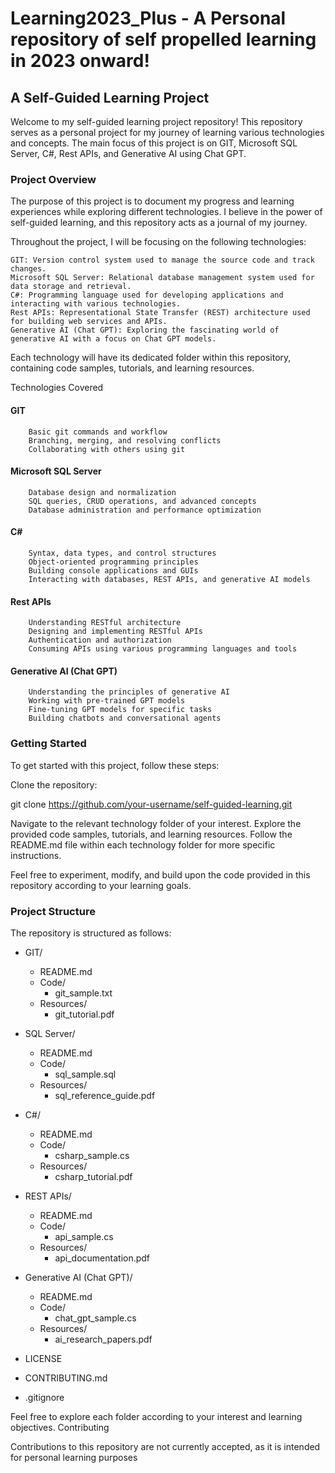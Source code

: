 # Learning2023_Plus - A Personal repository of self propelled learning in 2023 onward!

## A Self-Guided Learning Project

Welcome to my self-guided learning project repository! This repository serves as a personal project for my journey of learning various technologies and concepts. The main focus of this project is on GIT, Microsoft SQL Server, C#, Rest APIs, and Generative AI using Chat GPT.

### Project Overview

The purpose of this project is to document my progress and learning experiences while exploring different technologies. I believe in the power of self-guided learning, and this repository acts as a journal of my journey.

Throughout the project, I will be focusing on the following technologies:

    GIT: Version control system used to manage the source code and track changes.
    Microsoft SQL Server: Relational database management system used for data storage and retrieval.
    C#: Programming language used for developing applications and interacting with various technologies.
    Rest APIs: Representational State Transfer (REST) architecture used for building web services and APIs.
    Generative AI (Chat GPT): Exploring the fascinating world of generative AI with a focus on Chat GPT models.

Each technology will have its dedicated folder within this repository, containing code samples, tutorials, and learning resources.

Technologies Covered

#### GIT
        Basic git commands and workflow
        Branching, merging, and resolving conflicts
        Collaborating with others using git

#### Microsoft SQL Server
        Database design and normalization
        SQL queries, CRUD operations, and advanced concepts
        Database administration and performance optimization

#### C#
        Syntax, data types, and control structures
        Object-oriented programming principles
        Building console applications and GUIs
        Interacting with databases, REST APIs, and generative AI models

#### Rest APIs
        Understanding RESTful architecture
        Designing and implementing RESTful APIs
        Authentication and authorization
        Consuming APIs using various programming languages and tools

#### Generative AI (Chat GPT)
        Understanding the principles of generative AI
        Working with pre-trained GPT models
        Fine-tuning GPT models for specific tasks
        Building chatbots and conversational agents

### Getting Started

To get started with this project, follow these steps:

Clone the repository:

git clone https://github.com/your-username/self-guided-learning.git

Navigate to the relevant technology folder of your interest. Explore the provided code samples, tutorials, and learning resources. Follow the README.md file within each technology folder for more specific instructions.

Feel free to experiment, modify, and build upon the code provided in this repository according to your learning goals.

### Project Structure

The repository is structured as follows:

- GIT/
  - README.md
  - Code/
    - git_sample.txt
  - Resources/
    - git_tutorial.pdf

- SQL Server/
  - README.md
  - Code/
    - sql_sample.sql
  - Resources/
    - sql_reference_guide.pdf

- C#/
  - README.md
  - Code/
    - csharp_sample.cs
  - Resources/
    - csharp_tutorial.pdf

- REST APIs/
  - README.md
  - Code/
    - api_sample.cs
  - Resources/
    - api_documentation.pdf

- Generative AI (Chat GPT)/
  - README.md
  - Code/
    - chat_gpt_sample.cs
  - Resources/
    - ai_research_papers.pdf

- LICENSE
- CONTRIBUTING.md
- .gitignore


Feel free to explore each folder according to your interest and learning objectives.
Contributing

Contributions to this repository are not currently accepted, as it is intended for personal learning purposes
